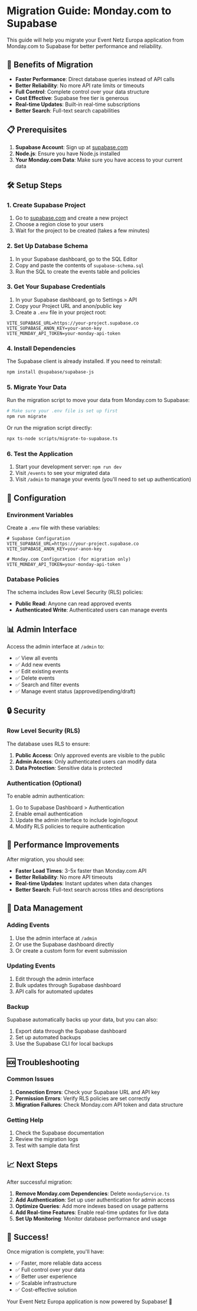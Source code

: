 # Migration Guide: Monday.com to Supabase

This guide will help you migrate your Event Netz Europa application from Monday.com to Supabase for better performance and reliability.

## 🚀 Benefits of Migration

- **Faster Performance**: Direct database queries instead of API calls
- **Better Reliability**: No more API rate limits or timeouts
- **Full Control**: Complete control over your data structure
- **Cost Effective**: Supabase free tier is generous
- **Real-time Updates**: Built-in real-time subscriptions
- **Better Search**: Full-text search capabilities

## 📋 Prerequisites

1. **Supabase Account**: Sign up at [supabase.com](https://supabase.com)
2. **Node.js**: Ensure you have Node.js installed
3. **Your Monday.com Data**: Make sure you have access to your current data

## 🛠️ Setup Steps

### 1. Create Supabase Project

1. Go to [supabase.com](https://supabase.com) and create a new project
2. Choose a region close to your users
3. Wait for the project to be created (takes a few minutes)

### 2. Set Up Database Schema

1. In your Supabase dashboard, go to the SQL Editor
2. Copy and paste the contents of `supabase-schema.sql`
3. Run the SQL to create the events table and policies

### 3. Get Your Supabase Credentials

1. In your Supabase dashboard, go to Settings > API
2. Copy your Project URL and anon/public key
3. Create a `.env` file in your project root:

```env
VITE_SUPABASE_URL=https://your-project.supabase.co
VITE_SUPABASE_ANON_KEY=your-anon-key
VITE_MONDAY_API_TOKEN=your-monday-api-token
```

### 4. Install Dependencies

The Supabase client is already installed. If you need to reinstall:

```bash
npm install @supabase/supabase-js
```

### 5. Migrate Your Data

Run the migration script to move your data from Monday.com to Supabase:

```bash
# Make sure your .env file is set up first
npm run migrate
```

Or run the migration script directly:

```bash
npx ts-node scripts/migrate-to-supabase.ts
```

### 6. Test the Application

1. Start your development server: `npm run dev`
2. Visit `/events` to see your migrated data
3. Visit `/admin` to manage your events (you'll need to set up authentication)

## 🔧 Configuration

### Environment Variables

Create a `.env` file with these variables:

```env
# Supabase Configuration
VITE_SUPABASE_URL=https://your-project.supabase.co
VITE_SUPABASE_ANON_KEY=your-anon-key

# Monday.com Configuration (for migration only)
VITE_MONDAY_API_TOKEN=your-monday-api-token
```

### Database Policies

The schema includes Row Level Security (RLS) policies:

- **Public Read**: Anyone can read approved events
- **Authenticated Write**: Authenticated users can manage events

## 📊 Admin Interface

Access the admin interface at `/admin` to:

- ✅ View all events
- ✅ Add new events
- ✅ Edit existing events
- ✅ Delete events
- ✅ Search and filter events
- ✅ Manage event status (approved/pending/draft)

## 🔒 Security

### Row Level Security (RLS)

The database uses RLS to ensure:

1. **Public Access**: Only approved events are visible to the public
2. **Admin Access**: Only authenticated users can modify data
3. **Data Protection**: Sensitive data is protected

### Authentication (Optional)

To enable admin authentication:

1. Go to Supabase Dashboard > Authentication
2. Enable email authentication
3. Update the admin interface to include login/logout
4. Modify RLS policies to require authentication

## 🚀 Performance Improvements

After migration, you should see:

- **Faster Load Times**: 3-5x faster than Monday.com API
- **Better Reliability**: No more API timeouts
- **Real-time Updates**: Instant updates when data changes
- **Better Search**: Full-text search across titles and descriptions

## 🔄 Data Management

### Adding Events

1. Use the admin interface at `/admin`
2. Or use the Supabase dashboard directly
3. Or create a custom form for event submission

### Updating Events

1. Edit through the admin interface
2. Bulk updates through Supabase dashboard
3. API calls for automated updates

### Backup

Supabase automatically backs up your data, but you can also:

1. Export data through the Supabase dashboard
2. Set up automated backups
3. Use the Supabase CLI for local backups

## 🆘 Troubleshooting

### Common Issues

1. **Connection Errors**: Check your Supabase URL and API key
2. **Permission Errors**: Verify RLS policies are set correctly
3. **Migration Failures**: Check Monday.com API token and data structure

### Getting Help

1. Check the Supabase documentation
2. Review the migration logs
3. Test with sample data first

## 📈 Next Steps

After successful migration:

1. **Remove Monday.com Dependencies**: Delete `mondayService.ts`
2. **Add Authentication**: Set up user authentication for admin access
3. **Optimize Queries**: Add more indexes based on usage patterns
4. **Add Real-time Features**: Enable real-time updates for live data
5. **Set Up Monitoring**: Monitor database performance and usage

## 🎉 Success!

Once migration is complete, you'll have:

- ✅ Faster, more reliable data access
- ✅ Full control over your data
- ✅ Better user experience
- ✅ Scalable infrastructure
- ✅ Cost-effective solution

Your Event Netz Europa application is now powered by Supabase! 🚀
